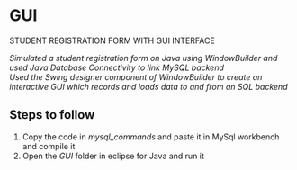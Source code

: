 # GUI
STUDENT REGISTRATION FORM WITH GUI INTERFACE

*Simulated a student registration form on Java using WindowBuilder and used Java Database Connectivity to link MySQL backend* <br />
*Used the Swing designer component of WindowBuilder to create an interactive GUI which records and loads data to and from an SQL backend*

## Steps to follow
1. Copy the code in *mysql_commands* and paste it in MySql workbench and compile it<br />
2. Open the *GUI* folder in eclipse for Java and run it
